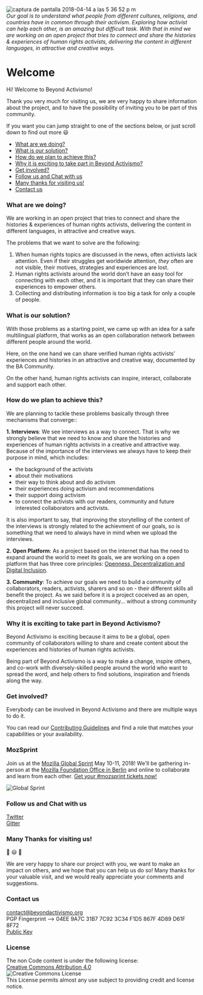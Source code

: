 ![captura de pantalla 2018-04-14 a las 5 36 52 p m](https://user-images.githubusercontent.com/32823481/38769888-7f244cea-400a-11e8-80a7-293dc415c086.png)  
_Our goal is to understand what people from different cultures, religions, and countries have in common through their activism. Exploring how activist can help each other, is an amazing but difficult task. With that in mind we are working on an open project that tries to connect and share the histories & experiences of human rights activists, delivering the content in different languages, in attractive and creative ways._

# Welcome

Hi! Welcome to Beyond Activismo!

Thank you very much  for visiting us, we are very happy to share information about the project, and to have the possibility of inviting you to be part of this community.

If you want you can jump straight to one of the sections below, or just scroll down to find out more :smiley:

* [What are we doing?](#what-are-we-doing)
* [What is our solution?](#what-is-our-solution)
* [How do we plan to achieve this?](#how-do-we-plan-to-achieve-this)
* [Why it is exciting to take part in Beyond Activismo?](#why-it-is-exciting-to-take-part-in-beyond-activismo)
* [Get involved?](#get-involved)
* [Follow us and Chat with us](#follow-us-and-chat-with-us)
* [Many thanks for visiting us!](#many-thanks-for-visiting-us)
* [Contact us](#contact-us)

### What are we doing?

We are working in an open project that tries to connect and share the histories & experiences of human rights activists, delivering the content in different languages, in attractive and creative ways.

The problems that we want to solve are the following:

1. When human rights topics are discussed in the news, often activists lack attention. Even if their struggles get worldwide attention, _they_ often are not visible, their motives, strategies and experiences are lost.
2. Human rights activists around the world don’t have an easy tool for connecting with each other, and it is important that they can share their experiences to empower others.
3. Collecting and distributing information is too big a task for only a couple of people.

### What is our solution?
With those problems as a starting point, we came up with an idea for a safe multilingual platform, that works as an open collaboration network between different people around the world.

Here, on the one hand we can share verified human rights activists’ experiences and histories in an attractive and creative way, documented by the BA Community.

On the other hand, human rights activists can inspire, interact, collaborate and support each other.

### How do we plan to achieve this?

We are planning to tackle these problems basically through three mechanisms that converge::

**1. Interviews**: We see interviews as a way to connect.
That is why we strongly believe that we need to know and share the histories and experiences of human rights activists
in a creative and attractive way. Because of the importance of the interviews we always have to keep their purpose in mind, which includes:

- the background of the activists
- about their motivations
- their way to think about and do activism
- their experiences doing activism and recommendations
- their support doing activism
- to connect the activists with our readers, community and future interested collaborators and activists.

It is also important to say, that improving the storytelling of the content of the interviews is strongly related to the achievment of our goals, so is something that we need to always have in mind when we upload the interviews.

**2. Open Platform**: As a project based on the internet that has the need to expand around the world to meet its goals, we are working on a open platform that has three core principles: [Openness, Decentralization and Digital Inclusion](https://github.com/Beyondactivismo/Beyondactivismo/blob/master/PRINCIPLES.md).

**3. Community**: To achieve our goals we need to build a community of collaborators, readers, activists, sharers and so on - their different skills all benefit the project. As we said before it is a project coceived as an open, decentralized and inclusive global community... without a strong community this project will never succeed.

### Why it is exciting to take part in Beyond Activismo?
Beyond Activismo is exciting because it aims to be a global, open community of collaborators willing to share and create content about the experiences and histories of human rights activists.

Being part of Beyond Activismo is a way to make a change, inspire others, and co-work with diversely-skilled people around the world who want to spread the word, and help others to find solutions, inspiration and friends along the way.

### Get involved?

Everybody can be involved in Beyond Activismo and there are multiple ways to do it.

You can read our [Contributing Guidelines](https://github.com/Beyondactivismo/Beyondactivismo/blob/master/CONTRIBUTING.md)  and find a role that matches your capabilities or your availability.  

### MozSprint

Join us at the [Mozilla Global Sprint](http://mozilla.github.io/global-sprint/) May 10-11, 2018! We'll be gathering in-person at the [Mozilla Foundation Office in Berlin](https://goo.gl/maps/rLsKu9HrPK82) and online to collaborate and learn from each other. [Get your #mozsprint tickets now!](http://mozilla.github.io/global-sprint/)

![Global Sprint](https://cloud.githubusercontent.com/assets/617994/24632585/b2b07dcc-1892-11e7-91cf-f9e473187cf7.png)

### Follow us and Chat with us
[Twitter][link_Twitter]   
[Gitter][link_Gitter]

### Many Thanks for visiting us!
:tada: :smiley: :tada:          

We are very happy to share our project with you, we want to make an impact on others, and we hope that you can help us do so!
Many thanks for your valuable visit, and we would really appreciate your comments and suggestions.

### Contact us
contact@beyondactivismo.org   
PGP Fingerprint --> 04EE 9A7C 31B7 7C92 3C34 F1D5 867F 4D89 D61F 8F72   
[Public Key][link_Publickey]

### License

The non Code content is under the following license:  
[Creative Commons Attribution 4.0](https://creativecommons.org/licenses/by/4.0/legalcode.txt)  
 <img alt="Creative Commons License" style="border-width:0" src="https://licensebuttons.net/l/by/3.0/88x31.png" /></a>  
 This License permits almost any use subject to providing credit and license notice.

[link_Publickey]: https://pgp.mit.edu/pks/lookup?op=get&search=0x867F4D89D61F8F72
[link_Twitter]: https://twitter.com/beyondactivismo
[link_Gitter]: https://gitter.im/Beyond-Activismo/Lobby
